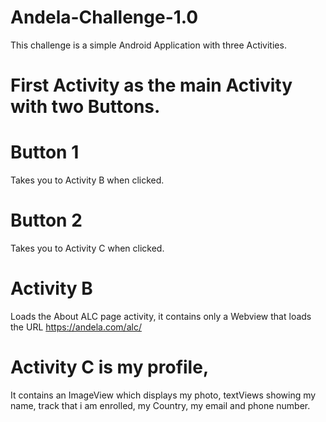 # Andela-Challenge-1.0
This challenge is a simple Android Application with three Activities.

# First Activity as the main Activity with two Buttons. 

# Button 1 
Takes you to Activity B when clicked. 
# Button 2 
Takes you to Activity C when clicked. 

# Activity B 
Loads the About ALC page activity, it contains only a Webview that loads the URL https://andela.com/alc/ 

# Activity C is my profile, 
It contains an ImageView which displays my photo, textViews showing my name, track that i am enrolled, my Country, my email and phone number.
